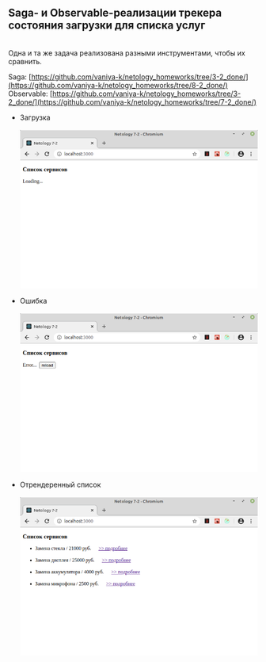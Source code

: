 ## Saga- и Observable-реализации трекера состояния загрузки для списка услуг
\
Одна и та же задача реализована разными инструментами, чтобы их сравнить.

Saga: [https://github.com/vaniya-k/netology_homeworks/tree/3-2_done/](https://github.com/vaniya-k/netology_homeworks/tree/8-2_done/)
Observable: [https://github.com/vaniya-k/netology_homeworks/tree/3-2_done/](https://github.com/vaniya-k/netology_homeworks/tree/7-2_done/)

* Загрузка
\
\
![Loading](01.png)

* Ошибка
\
\
![Error](02.png)

* Отрендеренный список
\
\
![Success](03.png)

